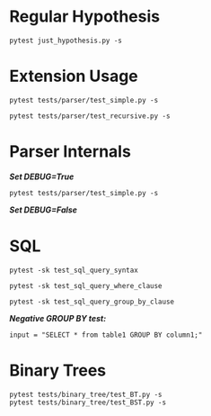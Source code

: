 # Regular Hypothesis
```
pytest just_hypothesis.py -s
```

# Extension Usage
```
pytest tests/parser/test_simple.py -s
```
```
pytest tests/parser/test_recursive.py -s
```

# Parser Internals
***Set DEBUG=True***
```
pytest tests/parser/test_simple.py -s
```
***Set DEBUG=False***

# SQL
```
pytest -sk test_sql_query_syntax
```

```
pytest -sk test_sql_query_where_clause
```

```
pytest -sk test_sql_query_group_by_clause
```

***Negative GROUP BY test:***
```
input = "SELECT * from table1 GROUP BY column1;"
```


# Binary Trees
```
pytest tests/binary_tree/test_BT.py -s
pytest tests/binary_tree/test_BST.py -s
```

